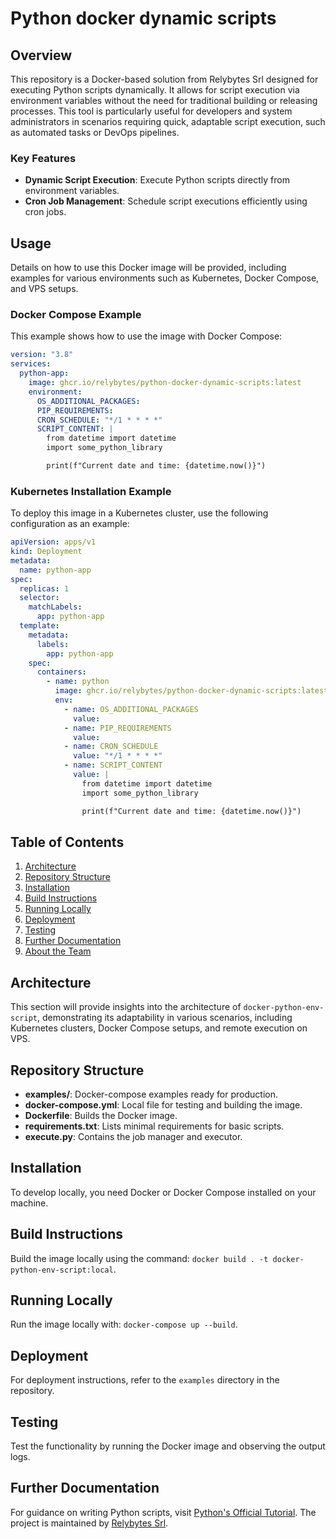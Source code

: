 # Python docker dynamic scripts

## Overview

This repository is a Docker-based solution from Relybytes Srl designed for executing Python scripts dynamically. It allows for script execution via environment variables without the need for traditional building or releasing processes. This tool is particularly useful for developers and system administrators in scenarios requiring quick, adaptable script execution, such as automated tasks or DevOps pipelines.

### Key Features

- **Dynamic Script Execution**: Execute Python scripts directly from environment variables.
- **Cron Job Management**: Schedule script executions efficiently using cron jobs.

## Usage

Details on how to use this Docker image will be provided, including examples for various environments such as Kubernetes, Docker Compose, and VPS setups.

### Docker Compose Example

This example shows how to use the image with Docker Compose:

```yaml
version: "3.8"
services:
  python-app:
    image: ghcr.io/relybytes/python-docker-dynamic-scripts:latest
    environment:
      OS_ADDITIONAL_PACKAGES:
      PIP_REQUIREMENTS:
      CRON_SCHEDULE: "*/1 * * * *"
      SCRIPT_CONTENT: |
        from datetime import datetime
        import some_python_library

        print(f"Current date and time: {datetime.now()}")
```

### Kubernetes Installation Example

To deploy this image in a Kubernetes cluster, use the following configuration as an example:

```yaml
apiVersion: apps/v1
kind: Deployment
metadata:
  name: python-app
spec:
  replicas: 1
  selector:
    matchLabels:
      app: python-app
  template:
    metadata:
      labels:
        app: python-app
    spec:
      containers:
        - name: python
          image: ghcr.io/relybytes/python-docker-dynamic-scripts:latest
          env:
            - name: OS_ADDITIONAL_PACKAGES
              value:
            - name: PIP_REQUIREMENTS
              value:
            - name: CRON_SCHEDULE
              value: "*/1 * * * *"
            - name: SCRIPT_CONTENT
              value: |
                from datetime import datetime
                import some_python_library

                print(f"Current date and time: {datetime.now()}")
```

## Table of Contents

1. [Architecture](#architecture)
2. [Repository Structure](#repository-structure)
3. [Installation](#installation)
4. [Build Instructions](#build-instructions)
5. [Running Locally](#running-locally)
6. [Deployment](#deployment)
7. [Testing](#testing)
8. [Further Documentation](#further-documentation)
9. [About the Team](#about-the-team)

## Architecture

This section will provide insights into the architecture of `docker-python-env-script`, demonstrating its adaptability in various scenarios, including Kubernetes clusters, Docker Compose setups, and remote execution on VPS.

## Repository Structure

- **examples/**: Docker-compose examples ready for production.
- **docker-compose.yml**: Local file for testing and building the image.
- **Dockerfile**: Builds the Docker image.
- **requirements.txt**: Lists minimal requirements for basic scripts.
- **execute.py**: Contains the job manager and executor.

## Installation

To develop locally, you need Docker or Docker Compose installed on your machine.

## Build Instructions

Build the image locally using the command: `docker build . -t docker-python-env-script:local`.

## Running Locally

Run the image locally with: `docker-compose up --build`.

## Deployment

For deployment instructions, refer to the `examples` directory in the repository.

## Testing

Test the functionality by running the Docker image and observing the output logs.

## Further Documentation

For guidance on writing Python scripts, visit [Python's Official Tutorial](https://docs.python.org/3/tutorial/index.html). The project is maintained by [Relybytes Srl](www.relybytes.com).
